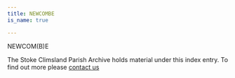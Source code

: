 ```yaml
---
title: NEWCOMBE
is_name: true

---
```


NEWCOM(B)E


The Stoke Climsland Parish Archive holds material under this index entry. To find out more please [contact us](/contact/)
